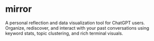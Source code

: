 # mirror
A personal reflection and data visualization tool for ChatGPT users. Organize, rediscover, and interact with your past conversations using keyword stats, topic clustering, and rich terminal visuals.
